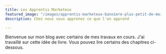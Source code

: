 ```yaml
---
title: Les Apprentis Marketeux
featured_image: "/images/apprentis-marketeux-banniere-plus-petit-de-moitie.png"
description: Chez nous vous apprenez ce que l'on apprend

---
```

Bienvenue sur mon blog avec certains de mes travaux en cours. J'ai travaillé sur cette idée de livre. Vous pouvez lire certains des chapitres ci-dessous.